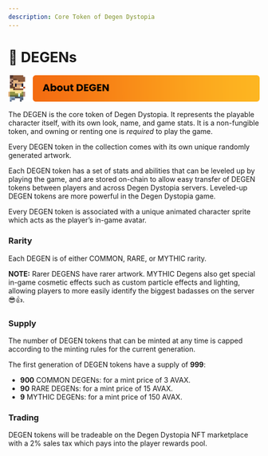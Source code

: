 ```yaml
---
description: Core Token of Degen Dystopia
---
```


# 🧑 DEGENs

![](../../.gitbook/assets/5.png)

The DEGEN is the core token of Degen Dystopia. It represents the playable character itself, with its own look, name, and game stats. It is a non-fungible token, and owning or renting one is _required_ to play the game.&#x20;

Every DEGEN token in the collection comes with its own unique randomly generated artwork.

Each DEGEN token has a set of stats and abilities that can be leveled up by playing the game, and are stored on-chain to allow easy transfer of DEGEN tokens between players and across Degen Dystopia servers. Leveled-up DEGEN tokens are more powerful in the Degen Dystopia game.

Every DEGEN token is associated with a unique animated character sprite which acts as the player’s in-game avatar.

### Rarity

Each DEGEN is of either COMMON, RARE, or MYTHIC rarity.

**NOTE:** Rarer DEGENS have rarer artwork. MYTHIC Degens also get special in-game cosmetic effects such as custom particle effects and lighting, allowing players to more easily identify the biggest badasses on the server :sunglasses::thumbsup:.

### Supply

The number of DEGEN tokens that can be minted at any time is capped according to the minting rules for the current generation.

The first generation of DEGEN tokens have a supply of **999**:

* **900** COMMON DEGENs: for a mint price of 3 AVAX.
* **90** RARE DEGENs: for a mint price of 15 AVAX.
* **9** MYTHIC DEGENs: for a mint price of 150 AVAX.

### Trading

DEGEN tokens will be tradeable on the Degen Dystopia NFT marketplace with a 2% sales tax which pays into the player rewards pool.
